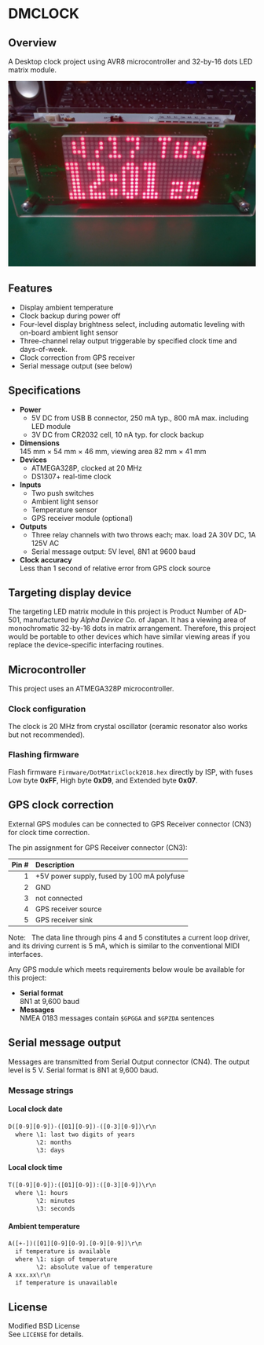 # DMCLOCK

## Overview

A Desktop clock project using AVR8 microcontroller and 32-by-16 dots LED matrix
module.

![Photo of a build](https://github.com/kayeks-elec/dmclock/blob/master/Assets/build.jpg "Photo of a build")

## Features
  - Display ambient temperature
  - Clock backup during power off
  - Four-level display brightness select, including automatic leveling with
    on-board ambient light sensor
  - Three-channel relay output triggerable by specified clock time and
    days-of-week.
  - Clock correction from GPS receiver
  - Serial message output (see below)

## Specifications
  - **Power**  
      - 5V DC from USB B connector, 250 mA typ., 800 mA max. including LED
        module
      - 3V DC from CR2032 cell, 10 nA typ. for clock backup
  - **Dimensions**  
    145 mm × 54 mm × 46 mm, viewing area 82 mm × 41 mm
  - **Devices**  
      - ATMEGA328P, clocked at 20 MHz
      - DS1307+ real-time clock
  - **Inputs**  
      - Two push switches
      - Ambient light sensor
      - Temperature sensor
      - GPS receiver module (optional)
  - **Outputs**  
      - Three relay channels with two throws each; max. load 2A 30V DC, 1A 125V
        AC
      - Serial message output: 5V level, 8N1 at 9600 baud
  - **Clock accuracy**  
    Less than 1 second of relative error from GPS clock source

## Targeting display device

The targeting LED matrix module in this project is Product Number of AD-501,
manufactured by *Alpha Device Co.* of Japan. It has a viewing area of
monochromatic 32-by-16 dots in matrix arrangement. Therefore, this project
would be portable to other devices which have similar viewing areas if you
replace the device-specific interfacing routines.

## Microcontroller

This project uses an ATMEGA328P microcontroller.

### Clock configuration

The clock is 20 MHz from crystal oscillator (ceramic resonator also works but not recommended).

### Flashing firmware

Flash firmware `Firmware/DotMatrixClock2018.hex` directly by ISP, with fuses
Low byte **0xFF**, High byte **0xD9**, and Extended byte **0x07**.

## GPS clock correction

External GPS modules can be connected to GPS Receiver connector (CN3) for clock
time correction.

The pin assignment for GPS Receiver connector (CN3):

| Pin # | Description |
| --: | :-- |
| 1 | +5V power supply, fused by 100 mA polyfuse |
| 2 | GND |
| 3 | not connected |
| 4 | GPS receiver source |
| 5 | GPS receiver sink |

Note:  
The data line through pins 4 and 5 constitutes a current loop driver, and
its driving current is 5 mA, which is similar to the conventional MIDI
interfaces.

Any GPS module which meets requirements below woule be available for this
project:
  - **Serial format**  
    8N1 at 9,600 baud
  - **Messages**  
    NMEA 0183 messages contain `$GPGGA` and `$GPZDA` sentences

## Serial message output

Messages are transmitted from Serial Output connector (CN4). The output level
is 5 V. Serial format is 8N1 at 9,600 baud.

### Message strings

#### Local clock date
```text
D([0-9][0-9])-([01][0-9])-([0-3][0-9])\r\n
  where \1: last two digits of years
        \2: months
        \3: days
```

#### Local clock time
```text
T([0-9][0-9]):([01][0-9]):([0-3][0-9])\r\n
  where \1: hours
        \2: minutes
        \3: seconds
```

#### Ambient temperature
```text
A([+-])([01][0-9][0-9].[0-9][0-9])\r\n
  if temperature is available
  where \1: sign of temperature
        \2: absolute value of temperature
A xxx.xx\r\n
  if temperature is unavailable
```

## License

Modified BSD License  
See `LICENSE` for details.

